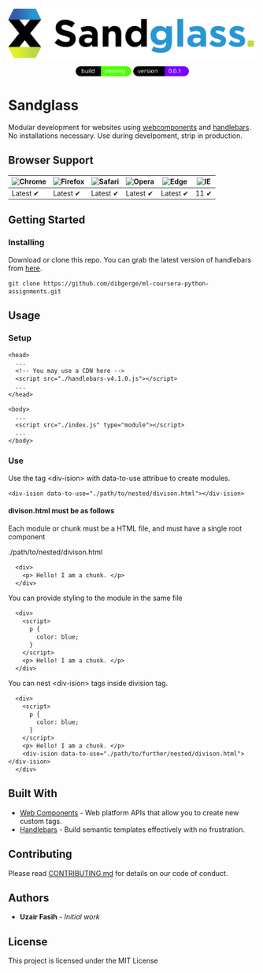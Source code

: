 <p align="center"><img height="100" src="./assets/Sandglass.png" alt="Sandglass logo"></p>

<p align="center">
  <img height="20" margin="20" src="./assets/build-passing.svg" alt="Build Status" />
  <img height="20" margin="20" src="./assets/version.svg" alt="Version Status" />
</p>

# Sandglass
Modular development for websites using 
<a href="https://www.webcomponents.org/introduction" target="_blank" rel="noopener noreferrer">webcomponents</a>
and <a href="https://handlebarsjs.com/" target="_blank" rel="noopener noreferrer">handlebars</a>. 
No installations necessary. Use during develpoment, strip in production.

## Browser Support

![Chrome](https://raw.github.com/alrra/browser-logos/master/src/chrome/chrome_48x48.png) | ![Firefox](https://raw.github.com/alrra/browser-logos/master/src/firefox/firefox_48x48.png) | ![Safari](https://raw.github.com/alrra/browser-logos/master/src/safari/safari_48x48.png) | ![Opera](https://raw.github.com/alrra/browser-logos/master/src/opera/opera_48x48.png) | ![Edge](https://raw.github.com/alrra/browser-logos/master/src/edge/edge_48x48.png) | ![IE](https://raw.github.com/alrra/browser-logos/master/src/archive/internet-explorer_9-11/internet-explorer_9-11_48x48.png) |
--- | --- | --- | --- | --- | --- |
Latest ✔ | Latest ✔ | Latest ✔ | Latest ✔ | Latest ✔ | 11 ✔ |

## Getting Started

### Installing

Download or clone this repo. You can grab the latest version of handlebars from <a href="https://handlebarsjs.com/" target="_blank" rel="noopener noreferrer">here</a>. 

```
git clone https://github.com/dibgerge/ml-coursera-python-assignments.git
```

## Usage

### Setup

```
<head>
  ...
  <!-- You may use a CDN here -->
  <script src="./handlebars-v4.1.0.js"></script>
  ...
</head>
```

```
<body>
  ...
  <script src="./index.js" type="module"></script>
  ...
</body>
```

### Use

Use the tag &lt;div-ision&gt; with data-to-use attribue to create modules.

```
<div-ision data-to-use="./path/to/nested/divison.html"></div-ision>
```

#### divison.html must be as follows

Each module or chunk must be a HTML file, and must have a single root component

./path/to/nested/divison.html
```
  <div>
    <p> Hello! I am a chunk. </p>
  </div>
```

You can provide styling to the module in the same file

```
  <div>
    <script>
      p {
        color: blue;
      }
    </script>
    <p> Hello! I am a chunk. </p>
  </div>
```
You can nest &lt;div-ision&gt; tags inside division tag.

```
  <div>
    <script>
      p {
        color: blue;
      }
    </script>
    <p> Hello! I am a chunk. </p>
    <div-ision data-to-use="./path/to/further/nested/divison.html"></div-ision>
  </div>
```

## Built With

* [Web Components](https://www.webcomponents.org/introduction) - Web platform APIs that allow you to create new custom tags.
* [Handlebars](https://handlebarsjs.com/) - Build semantic templates effectively with no frustration. 

## Contributing

Please read [CONTRIBUTING.md](https://gist.github.com/PurpleBooth/b24679402957c63ec426) for details on our code of conduct.

## Authors

* **Uzair Fasih** - *Initial work*

## License

This project is licensed under the MIT License
